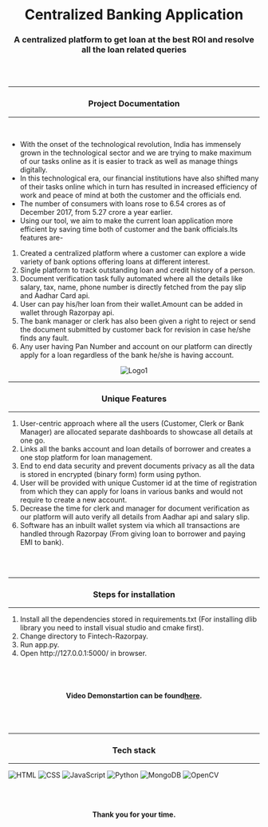 <h1 align="center">Centralized Banking Application</h1>
<h3 align="center">A centralized platform to get loan at the best ROI and resolve all the loan related queries</h3>
<br><br>
<p align="center" style="margin-top:10px">
<hr>
<h3 align="center">
Project Documentation
</h3> 
<hr>
<br> 
<ul>
<li>With the onset of the technological revolution, India has immensely grown in the technological sector and we are trying to make maximum of our tasks online as it is easier to track as well as manage things digitally.</li>
<li>In this technological era, our financial institutions have also shifted many of their tasks online which in turn has resulted in increased efficiency of work and peace of mind at both the customer and the officials end.</li>
<li>The number of consumers with loans rose to 6.54 crores as of December 2017, from 5.27 crore a year earlier.</li>
<li>Using our tool, we aim to make the current loan application more efficient by saving time both of customer and the bank officials.Its features are-</li>
</ul>
<ol>
<li>Created a  centralized platform where a customer can explore a wide variety of bank options offering loans at different interest.</li>
<li>Single platform to track outstanding loan and credit history of a person.</li>
<li>Document verification task fully automated where all the details like salary, tax, name, phone number is directly fetched from the pay slip and Aadhar Card api.</li>
<li>User can pay his/her loan from their wallet.Amount can be added in wallet through Razorpay api.</li>
<li>The bank manager or clerk has also been given a right to reject or send the document submitted by customer back for revision in case he/she finds any fault.</li>
<li>Any user having Pan Number and account on our platform can directly apply for a loan regardless of the bank he/she is having account.</li>
</ol>
</p>

<div align="center">
<img alt="Logo1" src="https://user-images.githubusercontent.com/64307441/220332042-c28b1971-81ae-4991-b90a-9148aef55808.jpg">
</div>

<hr>
<h3 align="center">Unique Features</h3>
<hr>
<ol>
<li>User-centric approach where all the users (Customer, Clerk or Bank Manager) are allocated separate dashboards to showcase all details at one go.</li>
<li>Links all the banks account and loan details of borrower and creates a one stop platform for loan management.</li>
<li>End to end data security and prevent documents privacy as all the data is stored in encrypted (binary form) form using python.</li>
<li>User will be provided with unique Customer id at the time of registration from which they can apply for loans in various banks and would not require to create a new account.</li>
<li>Decrease the time for clerk and manager for document verification as our platform will auto verify all details from Aadhar api and salary slip.</li>
<li>Software has an inbuilt wallet system via which all transactions are handled through Razorpay
(From giving loan to borrower and paying EMI to bank).</li>
</ol>
<br>
<br>

<hr>
<h3 align="center">Steps for installation</h3>
<hr>
<ol>
<li>Install all the dependencies stored in requirements.txt (For installing dlib library you need to install visual studio and cmake first).</li>
<li>Change directory to Fintech-Razorpay.</li>
<li>Run app.py.</li>
<li>Open http://127.0.0.1:5000/ in browser.</li>
</ol>
<br>
<br>

<h4 align="center"><b>Video Demonstartion can be found<a href="https://youtu.be/rt8Sfes9Fxs
">here</a>.</b></h4>
<br>
<br>  

<hr>
<h3 align="center">Tech stack</h3>
<hr>

![HTML](https://img.shields.io/badge/HTML5-E34F26?style=for-the-badge&logo=html5&logoColor=white&style=plastic) ![CSS](https://img.shields.io/badge/CSS-239120?&style=for-the-badge&logo=css3&logoColor=white&style=plastic) ![JavaScript](https://img.shields.io/badge/JavaScript-F7DF1E?style=for-the-badge&logo=javascript&logoColor=white&style=plastic) ![Python](https://img.shields.io/badge/Python-00008B?style=for-the-badge&logo=python&logoColor=white&style=plastic) ![MongoDB](https://img.shields.io/badge/MongoDB-4EA94B?style=for-the-badge&logo=mongodb&logoColor=white&style=plastic) ![OpenCV](https://img.shields.io/badge/OpenCV-FF1493?style=for-the-badge&logo=opencv&logoColor=white&style=plastic)
<br><br>

<div align="center">
  <br>
  <p><b>Thank you for your time.</b><br>
  </p>
</div>
